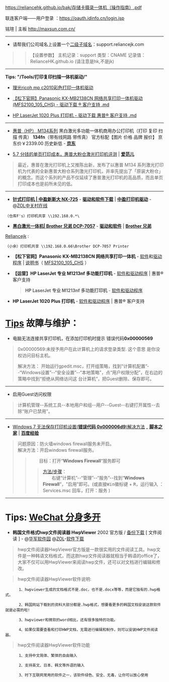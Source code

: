 

https://reliancehk.github.io/bak/存储卡摄录一体机（操作指南）.pdf

联连客户端——用户登录 ：https://oauth.idinfo.cn/login.jsp

铭瑄 | 主板 http://maxsun.com.cn/

<hr>

- 请帮我们公司域名上设置一个[二级子域名](https://support.lancentjk.com/)：support.reliancejk.com

>> 【设置参数】 主机记录：support  类型：CNAME  记录值：RelianceHK.github.io (请注意是hk,不是jk)

<hr>

**Tips: "/Tools/打印复印扫描一体机驱动/"**

- [理光ricoh mp c2010彩色打印一体机驱动](https://github.com/taoste/Hello-World/blob/master/Tools/打印复印扫描一体机驱动/理光ricoh%20mp%20c2010彩色打印一体机驱动)

- [【松下官网】Panasonic KX-MB2138CN 网络共享打印一体机驱动(MFS2100_105_CHS) - 驱动下载 ® 客户支持 .md](https://github.com/taoste/Hello-World/blob/master/Tools/打印复印扫描一体机驱动/【松下官网】Panasonic%20KX-MB2138CN%20网络共享打印一体机驱动(MFS2100_105_CHS)%20-%20驱动下载%20%20®%20客户支持%20.md)

- [HP LaserJet 1020 Plus 打印机 - 驱动下载 惠普® 客户支持 .md](https://github.com/taoste/Hello-World/blob/master/Tools/打印复印扫描一体机驱动/HP%20LaserJet%201020%20Plus%20打印机%20-%20驱动下载%20%20惠普®%20客户支持%20.md)

<hr>

- [惠普（HP） M134系列](https://item.jd.com/14607509032.html) 黑白激光多功能一体机商用办公打印机（打印 复印 扫描 传真） **134fn**（带有线网路 带传真） 官方标配【图片 价格 品牌 报价】 京东价￥2339.00 历史新低 - [**京东**](https://www.jd.com/)

- [5.7 分钱的单页打印成本，惠普大粉仓激光打印机评测](https://www.ifanr.com/1068089) | [**爱范儿**](https://www.ifanr.com/)         

> 最近，惠普在激光打印机上又推陈出新，发布了以惠普 M134 系列激光打印机为代表的全新惠普大粉仓系列激光打印机，并率先提出了「原装大粉仓」的概念。而这个系列的产品不仅延续了惠普激光打印机的高品质，而且单页打印成本也是前所未见的低。

<hr>

- [**针式打印机 | 中盈新斯大 NX-725**](http://driver.zol.com.cn/down/460172_6_9_dxxz.shtml?origin=y) - [**驱动和软件下载**](http://driver.zol.com.cn/down/460172_6_9_gwxz1.shtml?origin=y) | [**中盈打印机驱动**](http://driver.zol.com.cn/print_drivers/35196_page_1.html) - @[ZOL中关村在线](http://driver.zol.com.cn/detail/47/460172.shtml)
```
（仓库F's）打印机共享 \\192.168.0.*\
```
- [**黑白激光一体机| Brother 兄弟 DCP-7057**](https://www.brother.cn/printer/fb/dcp-7057) - [**驱动和软件**](http://www.95105369.com/Web/DownloadDisp.aspx?852a5a9a282e83a5b831336d05016c732a39722578c354fb535d96d099ae2040) | [**Brother 兄弟**](https://www.brother.cn/)  

[Reliancejk](https://github.com/RelianceHK/RelianceHK.github.io/tree/master/bak) :
```
（小余）打印机共享 \\192.168.0.66\Brother DCP-7057 Printer
```

- **【松下官网】Panasonic KX-MB2138CN 网络共享打印一体机** - [软件](http://prosystem.panasonic.cn/inc/download.ashx?n=/upload/bangong/1/KX-MB2138CN/KX-MB2138CN%20Windows%E9%A9%B1%E5%8A%A8.zip)和[驱动程序](http://prosystem.panasonic.cn/OA/download.html?act=search) | [说明书](http://prosystem.panasonic.cn/inc/download.ashx?n=/upload/bangong/1/KX-MB2138CN/KX-MB2138CN%20%E4%BD%BF%E7%94%A8%E8%AF%B4%E6%98%8E%E4%B9%A6.pdf)（ [MFS2100_105_CHS](http://panasonic.cn/support/download/manual/files/201511/MFS2100_105_CHS.zip) ）

- **【运营】HP LaserJet 专业 M1213nf 多功能打印机** - [软件和驱动程序](https://support.hp.com/cn-zh/drivers/selfservice/HP-LaserJet-M1200-Multifunction-Printer-series/5071505/model/4075454) | 惠普®客户支持 
  > **HP LaserJet 专业 M1213nf 多功能打印机** - [软件和驱动程序](http://support.hp.com/cn-zh/product/HP-LaserJet-M1200-Multifunction-Printer-series/5071505/model/4075454/drivers)
 
- **HP LaserJet 1020 Plus 打印机** - [软件和驱动程序](https://support.hp.com/cn-zh-hans/drivers/selfservice/HP-LaserJet-1000-Printer-series/439423/model/3329726) | 惠普® 客户支持 

# [Tips](https://github.com/taoste/taoste.github.io/issues/10) 故障与维护：

- 电脑无法连接共享打印机，在添加打印机时提示 错误代码**0x00000569** 

> 0x00000569:未授予用户在此计算机上的请求登录类型. 这个意思 是你没权访问目标主机。
> 
> 解决方法：
> 开始运行gpedit.msc，打开组策略，找到“计算机配置”--“Windows设置”--“安全设置”--“本地策略”，点“用户权限分配”，在右边的策略中找到“拒绝从网络访问这 台计算机”，把Guest删除、保存即可。

--------------------------------------------------------------------------

- 启用Guest访问权限 
> 计算机管理--系统工具--本地用户和组--用户--Guest--右键打开属性--去除“账户已禁用”。

--------------------------------------------------------------------------

- [Windows 7 无法保存打印机设置(**错误代码 0x000006d9**)解决方法](http://www.jb51.net/os/windows/77770.html) _ [**脚本之家**](http://www.jb51.net/) | [**百度经验**](https://jingyan.baidu.com/article/380abd0a4cd01d1d90192c0e.html)
> 问题原因：防火墙windows firewall服务未开启。<br>
> 解决方法：开启windows firewall服务。
> 
>> 　　目标：打开“**Windows Firewall**“服务即可
>>>    [方法/步骤](http://www.niubb.com/yuedu/170623/21426397.html)：<br>
>>> 　　右键“计算机”--“管理”--“服务”--找到“**Windows Firewall**“，"启用"即可。(或直接<kbd>Win徽标键</kbd> + <kbd>R</kbd>，运行输入 ：Services.msc 回车，打开：服务 )

--------------------------------------------------------------------------

# Tips: [WeChat 分身多开](https://github.com/taoste/Hello-World/blob/master/Tools/Wechat/ReadMe.md)

- **韩国文件格式hwp文件阅读器 HwpViewer** 2002 官方版 / [备份下载](https://github.com/RelianceHK/RelianceHK.github.io/raw/master/bak/%E9%9F%A9%E5%9B%BD%E6%96%87%E4%BB%B6%E6%A0%BC%E5%BC%8Fhwp%E6%96%87%E4%BB%B6%E9%98%85%E8%AF%BB%E5%99%A8%20HwpViewer.zip) [ 文件阅读 ] - @[华军软件园](https://www.onlinedown.net/soft/634224.htm)  @[ZOL](http://xiazai.zol.com.cn/detail/47/464754.shtml)-[软件下载](http://down10.zol.com.cn/20190311/464754.zip) 

> hwp文件阅读器HwpViewer官方版是一款很实用的文件阅读工具。hwp文件是一种韩语文档格式，而这款hwp文件阅读器就相当于韩语的office了，大家不仅可以用HwpViewer来阅读hwp文件，还可以对文档进行编辑和修改。 

> hwp文件阅读器HwpViewer软件说明:
```
      1、hwpviewer生成的文档格式不是.doc，也不是.docx等等，而是它独有的.hwp格式。

      2、韩国网站下载到的资料大部分都是.hwp格式，想要看更多的韩国文档安装这款软件就是必需的啦!

      3、hwpviewer和微软的word相比，还有很多独特的功能。

      4、如果仅需要查看和打印HWP文档，无需进行编辑和制作，则可以安装HWP文件阅读器。
```
> hwp文件阅读器HwpViewer软件功能
```
      1、支持中文简体、繁体的自由输入

      2、支持英文、日本、韩文等外语的输入

      3、时下互联网常用的软件之一，该软件绿色、安全、无毒，让你可以放心使用 
```
